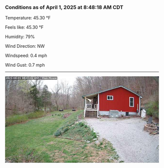 ### Conditions as of April 1, 2025 at 8:48:18 AM CDT 

Temperature: 45.30 &deg;F

Feels like: 45.30 &deg;F

Humidity: 79%

Wind Direction: NW

Windspeed: 0.4 mph

Wind Gust: 0.7 mph

---

<img src="./images/latest.jpeg"/>

